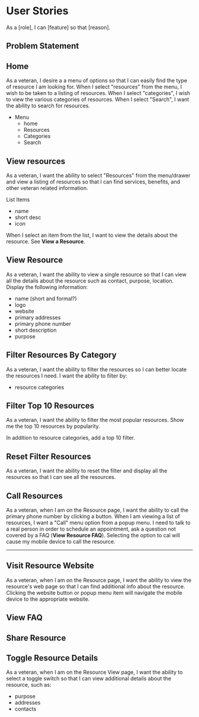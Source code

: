 # User Stories

As a [role], I can [feature] so that [reason].

## Problem Statement




## Home

As a veteran, I desire a a menu of options so that I can easily find the type of resource I am looking for. When I select "resources" from the menu, I wish to be taken to a listing of resources.  When I select "categories", I wish to view the various categories of resources.  When I select "Search", I want the ability to search for resources.  

- Menu
  - home
  - Resources
  - Categories
  - Search

## View resources

As a veteran, I want the ability to select "Resources" from the menu/drawer and view a listing of resources so that I can find services, benefits, and other veteran related information.  

List Items
- name
- short desc
- icon

When I select an item from the list, I want to view the details about the resource. See **View a Resource**.

## View Resource

As a veteran, I want the ability to view a single resource so that I can view all the details about the resource such as contact, purpose, location.  Display the following information:

- name (short and formal?)
- logo
- website
- primary addresses
- primary phone number
- short description
- purpose

## Filter Resources By Category

As a veteran, I want the ability to filter the resources so I can better locate the resources I need.  I want the ability to filter by:

- resource categories

## Filter Top 10 Resources

As a veteran, I want the ability to filter the most popular resources.  Show me the top 10 resources by popularity.

In addition to resource categories, add a top 10 filter.  

## Reset Filter Resources

As a veteran, I want the ability to reset the filter and display all the resources so that I can see all the resources.

## Call Resources

As a veteran, when I am on the Resource page, I want the ability to call the primary phone number by clicking a button.  When I am viewing a list of resources, I want a "Call" menu option from a popup menu.  I need to talk to a real person in order to schedule an appointment, ask a question not covered by a FAQ (**View Resource FAQ**).  Selecting the option to cal will cause my mobile device to call the resource.  

---

## Visit Resource Website

As a veteran, when I am on the Resource page, I want the ability to view the resource's web page so that I can find additional info about the resource.  Clicking the website button or popup menu item will navigate the mobile device to the appropriate website.  

## View FAQ

## Share Resource

## Toggle Resource Details

As a veteran, when I am on the Resource View page, I want the ability to select a toggle switch so that I can view additional details about the resource, such as:

  - purpose
  - addresses
  - contacts
